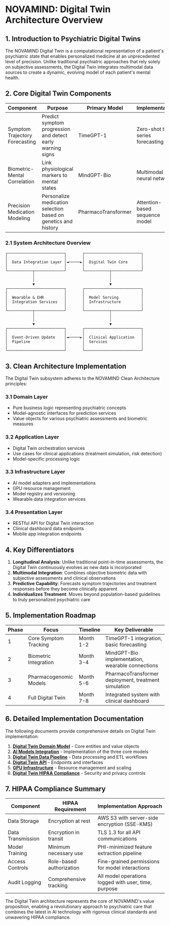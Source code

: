 # NOVAMIND: Digital Twin Architecture Overview

## 1. Introduction to Psychiatric Digital Twins

The NOVAMIND Digital Twin is a computational representation of a patient's psychiatric state that enables personalized medicine at an unprecedented level of precision. Unlike traditional psychiatric approaches that rely solely on subjective assessments, the Digital Twin integrates multimodal data sources to create a dynamic, evolving model of each patient's mental health.

## 2. Core Digital Twin Components

| Component | Purpose | Primary Model | Implementation |
|-----------|---------|---------------|----------------|
| Symptom Trajectory Forecasting | Predict symptom progression and detect early warning signs | TimeGPT-1 | Zero-shot time series forecasting |
| Biometric-Mental Correlation | Link physiological markers to mental states | MindGPT-Bio | Multimodal neural network |
| Precision Medication Modeling | Personalize medication selection based on genetics and history | PharmacoTransformer | Attention-based sequence model |

### 2.1 System Architecture Overview

```
┌─────────────────────────┐       ┌─────────────────────────┐
│                         │       │                         │
│  Data Integration Layer │◄─────►│  Digital Twin Core      │
│                         │       │                         │
└───────────┬─────────────┘       └───────────┬─────────────┘
            │                                 │
            │                                 │
            ▼                                 ▼
┌─────────────────────────┐       ┌─────────────────────────┐
│                         │       │                         │
│  Wearable & EHR         │       │  Model Serving          │
│  Integration Services   │       │  Infrastructure         │
│                         │       │                         │
└───────────┬─────────────┘       └───────────┬─────────────┘
            │                                 │
            │                                 │
            ▼                                 ▼
┌─────────────────────────┐       ┌─────────────────────────┐
│                         │       │                         │
│  Event-Driven Update    │◄─────►│  Clinical Application   │
│  Pipeline               │       │  Services               │
│                         │       │                         │
└─────────────────────────┘       └─────────────────────────┘
```

## 3. Clean Architecture Implementation

The Digital Twin subsystem adheres to the NOVAMIND Clean Architecture principles:

### 3.1 Domain Layer
- Pure business logic representing psychiatric concepts
- Model-agnostic interfaces for prediction services
- Value objects for various psychiatric assessments and biometric measures

### 3.2 Application Layer
- Digital Twin orchestration services
- Use cases for clinical applications (treatment simulation, risk detection)
- Model-specific processing logic

### 3.3 Infrastructure Layer
- AI model adapters and implementations
- GPU resource management
- Model registry and versioning
- Wearable data integration services

### 3.4 Presentation Layer
- RESTful API for Digital Twin interaction
- Clinical dashboard data endpoints
- Mobile app integration endpoints

## 4. Key Differentiators

1. **Longitudinal Analysis**: Unlike traditional point-in-time assessments, the Digital Twin continuously evolves as new data is incorporated
2. **Multimodal Integration**: Combines objective biometric data with subjective assessments and clinical observations
3. **Predictive Capability**: Forecasts symptom trajectories and treatment responses before they become clinically apparent
4. **Individualizes Treatment**: Moves beyond population-based guidelines to truly personalized psychiatric care

## 5. Implementation Roadmap

| Phase | Focus | Timeline | Key Deliverable |
|-------|-------|----------|-----------------|
| 1 | Core Symptom Tracking | Month 1-2 | TimeGPT-1 integration, basic forecasting |
| 2 | Biometric Integration | Month 3-4 | MindGPT-Bio implementation, wearable connections |
| 3 | Pharmacogenomic Models | Month 5-6 | PharmacoTransformer deployment, treatment simulation |
| 4 | Full Digital Twin | Month 7-8 | Integrated system with clinical dashboard |

## 6. Detailed Implementation Documentation

The following documents provide comprehensive details on Digital Twin implementation:

1. **[Digital Twin Domain Model](26_DIGITAL_TWIN_DOMAIN_MODEL.md)** - Core entities and value objects
2. **[AI Models Integration](27_AI_MODELS_INTEGRATION.md)** - Implementation of the three core models
3. **[Digital Twin Data Pipeline](28_DIGITAL_TWIN_DATA_PIPELINE.md)** - Data processing and ETL workflows
4. **[Digital Twin API](29_DIGITAL_TWIN_API.md)** - Endpoints and interfaces
5. **[GPU Infrastructure](30_GPU_INFRASTRUCTURE.md)** - Resource management and scaling
6. **[Digital Twin HIPAA Compliance](31_DIGITAL_TWIN_HIPAA_COMPLIANCE.md)** - Security and privacy controls

## 7. HIPAA Compliance Summary

| Component | HIPAA Requirement | Implementation Approach |
|-----------|-------------------|-------------------------|
| Data Storage | Encryption at rest | AWS S3 with server-side encryption (SSE-KMS) |
| Data Transmission | Encryption in transit | TLS 1.3 for all API communications |
| Model Training | Minimum necessary use | PHI-minimized feature extraction pipeline |
| Access Controls | Role-based authorization | Fine-grained permissions for model interactions |
| Audit Logging | Comprehensive tracking | All model operations logged with user, time, purpose |

The Digital Twin architecture represents the core of NOVAMIND's value proposition, enabling a revolutionary approach to psychiatric care that combines the latest in AI technology with rigorous clinical standards and unwavering HIPAA compliance.
